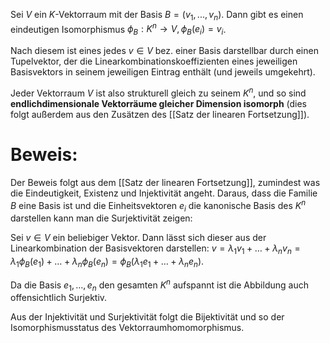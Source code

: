 Sei $V$ ein $K$-Vektorraum mit der Basis $B = (v_1, ..., v_n)$. Dann gibt es einen eindeutigen Isomorphismus $\phi_B : K^n \rightarrow V, \phi_B(e_i) = v_i$. 

Nach diesem ist eines jedes $v \in V$ bez. einer Basis darstellbar durch einen Tupelvektor, der die Linearkombinationskoeffizienten eines jeweiligen Basisvektors in seinem jeweiligen Eintrag enthält (und jeweils umgekehrt).

Jeder Vektorraum $V$ ist also strukturell gleich zu seinem $K^n$, und so sind **endlichdimensionale Vektorräume gleicher Dimension isomorph** (dies folgt außerdem aus den Zusätzen des [[Satz der linearen Fortsetzung]]).

# Beweis:
Der Beweis folgt aus dem [[Satz der linearen Fortsetzung]], zumindest was die Eindeutigkeit, Existenz und Injektivität angeht. Daraus, dass die Familie $B$ eine Basis ist und die Einheitsvektoren $e_i$ die kanonische Basis des $K^n$ darstellen kann man die Surjektivität zeigen:

Sei $v \in V$ ein beliebiger Vektor. Dann lässt sich dieser aus der Linearkombination der Basisvektoren darstellen: $v = \lambda_1 v_1 + … + \lambda_n v_n = \lambda_1 \phi_B(e_1) + … + \lambda_n \phi_B(e_n) = \phi_B(\lambda_1 e_1 + … + \lambda_n e_n)$.  

Da die Basis $e_1, …, e_n$ den gesamten $K^n$ aufspannt ist die Abbildung auch offensichtlich Surjektiv.

Aus der Injektivität und Surjektivität folgt die Bijektivität und so der Isomorphismusstatus des Vektorraumhomomorphismus.

